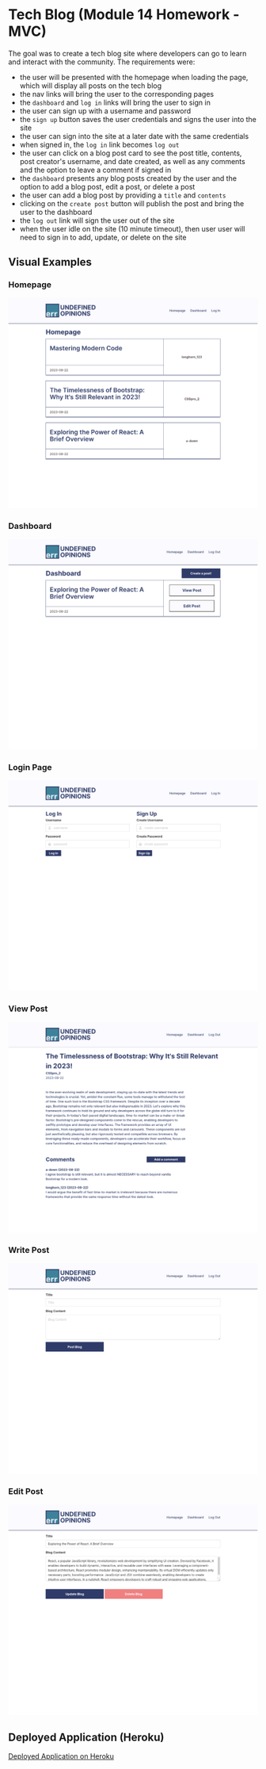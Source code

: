 # Tech Blog (Module 14 Homework - MVC)

The goal was to create a tech blog site where developers can go to learn and interact with the community. The requirements were:
  - the user will be presented with the homepage when loading the page, which will display all posts on the tech blog
  - the nav links will bring the user to the corresponding pages
  - the `dashboard` and `log in` links will bring the user to sign in
  - the user can sign up with a username and password
  - the `sign up` button saves the user credentials and signs the user into the site
  - the user can sign into the site at a later date with the same credentials
  - when signed in, the `log in` link becomes `log out`
  - the user can click on a blog post card to see the post title, contents, post creator's username, and date created, as well as any comments and the option to leave a comment if signed in
  - the `dashboard` presents any blog posts created by the user and the option to add a blog post, edit a post, or delete a post
  - the user can add a blog post by providing a `title` and `contents`
  - clicking on the `create post` button will publish the post and bring the user to the dashboard
  - the `log out` link will sign the user out of the site
  - when the user idle on the site (10 minute timeout), then user user will need to sign in to add, update, or delete on the site

## Visual Examples

### Homepage
![Homepage Visual Example](./public/assets/images/homepage-visual.png)

### Dashboard
![Dashboard Visual Example](./public/assets/images/dashboard-visual.png)

### Login Page
![Login Page Visual Example](./public/assets/images/login-visual.png)

### View Post
![View Post Visual Example](./public/assets/images/view-visual.png)

### Write Post
![Write Post Visual Example](./public/assets/images/write-visual.png)

### Edit Post
![Edit Post Visual Example](./public/assets/images/edit-visual.png)

## Deployed Application (Heroku)

[Deployed Application on Heroku](https://a-down-tech-blog-b6cbf85bb984.herokuapp.com/)


